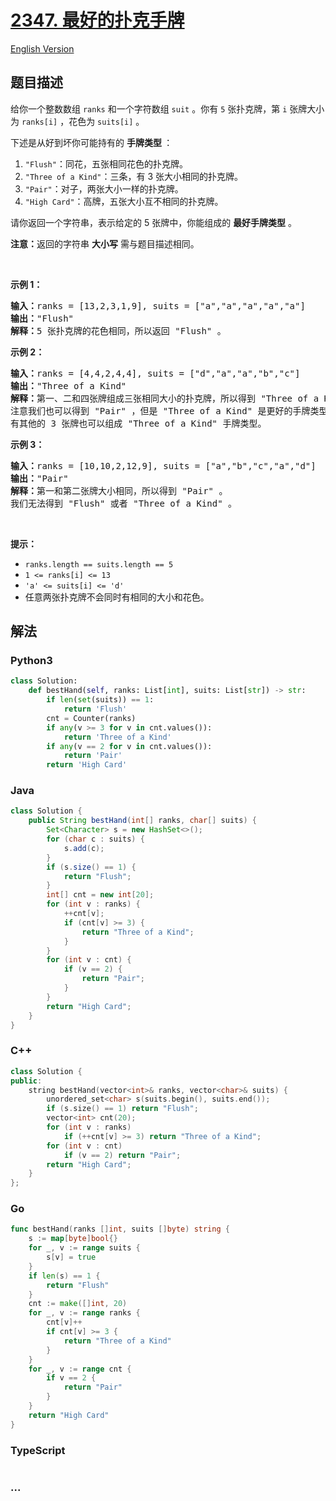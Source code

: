# [2347. 最好的扑克手牌](https://leetcode.cn/problems/best-poker-hand)

[English Version](/solution/2300-2399/2347.Best%20Poker%20Hand/README_EN.md)

## 题目描述

<!-- 这里写题目描述 -->

<p>给你一个整数数组&nbsp;<code>ranks</code>&nbsp;和一个字符数组&nbsp;<code>suit</code>&nbsp;。你有&nbsp;<code>5</code>&nbsp;张扑克牌，第&nbsp;<code>i</code>&nbsp;张牌大小为&nbsp;<code>ranks[i]</code>&nbsp;，花色为&nbsp;<code>suits[i]</code>&nbsp;。</p>

<p>下述是从好到坏你可能持有的 <strong>手牌类型&nbsp;</strong>：</p>

<ol>
	<li><code>"Flush"</code>：同花，五张相同花色的扑克牌。</li>
	<li><code>"Three of a Kind"</code>：三条，有 3 张大小相同的扑克牌。</li>
	<li><code>"Pair"</code>：对子，两张大小一样的扑克牌。</li>
	<li><code>"High Card"</code>：高牌，五张大小互不相同的扑克牌。</li>
</ol>

<p>请你返回一个字符串，表示给定的 5 张牌中，你能组成的 <strong>最好手牌类型</strong>&nbsp;。</p>

<p><strong>注意：</strong>返回的字符串&nbsp;<strong>大小写</strong>&nbsp;需与题目描述相同。</p>

<p>&nbsp;</p>

<p><strong>示例 1：</strong></p>

<pre><b>输入：</b>ranks = [13,2,3,1,9], suits = ["a","a","a","a","a"]
<b>输出：</b>"Flush"
<b>解释：</b>5 张扑克牌的花色相同，所以返回 "Flush" 。
</pre>

<p><strong>示例 2：</strong></p>

<pre><b>输入：</b>ranks = [4,4,2,4,4], suits = ["d","a","a","b","c"]
<b>输出：</b>"Three of a Kind"
<b>解释：</b>第一、二和四张牌组成三张相同大小的扑克牌，所以得到 "Three of a Kind" 。
注意我们也可以得到 "Pair" ，但是 "Three of a Kind" 是更好的手牌类型。
有其他的 3 张牌也可以组成 "Three of a Kind" 手牌类型。</pre>

<p><strong>示例 3：</strong></p>

<pre><b>输入：</b>ranks = [10,10,2,12,9], suits = ["a","b","c","a","d"]
<b>输出：</b>"Pair"
<b>解释：</b>第一和第二张牌大小相同，所以得到 "Pair" 。
我们无法得到 "Flush" 或者 "Three of a Kind" 。
</pre>

<p>&nbsp;</p>

<p><strong>提示：</strong></p>

<ul>
	<li><code>ranks.length == suits.length == 5</code></li>
	<li><code>1 &lt;= ranks[i] &lt;= 13</code></li>
	<li><code>'a' &lt;= suits[i] &lt;= 'd'</code></li>
	<li>任意两张扑克牌不会同时有相同的大小和花色。</li>
</ul>

## 解法

<!-- 这里可写通用的实现逻辑 -->

<!-- tabs:start -->

### **Python3**

<!-- 这里可写当前语言的特殊实现逻辑 -->

```python
class Solution:
    def bestHand(self, ranks: List[int], suits: List[str]) -> str:
        if len(set(suits)) == 1:
            return 'Flush'
        cnt = Counter(ranks)
        if any(v >= 3 for v in cnt.values()):
            return 'Three of a Kind'
        if any(v == 2 for v in cnt.values()):
            return 'Pair'
        return 'High Card'
```

### **Java**

<!-- 这里可写当前语言的特殊实现逻辑 -->

```java
class Solution {
    public String bestHand(int[] ranks, char[] suits) {
        Set<Character> s = new HashSet<>();
        for (char c : suits) {
            s.add(c);
        }
        if (s.size() == 1) {
            return "Flush";
        }
        int[] cnt = new int[20];
        for (int v : ranks) {
            ++cnt[v];
            if (cnt[v] >= 3) {
                return "Three of a Kind";
            }
        }
        for (int v : cnt) {
            if (v == 2) {
                return "Pair";
            }
        }
        return "High Card";
    }
}
```

### **C++**

```cpp
class Solution {
public:
    string bestHand(vector<int>& ranks, vector<char>& suits) {
        unordered_set<char> s(suits.begin(), suits.end());
        if (s.size() == 1) return "Flush";
        vector<int> cnt(20);
        for (int v : ranks)
            if (++cnt[v] >= 3) return "Three of a Kind";
        for (int v : cnt)
            if (v == 2) return "Pair";
        return "High Card";
    }
};
```

### **Go**

```go
func bestHand(ranks []int, suits []byte) string {
	s := map[byte]bool{}
	for _, v := range suits {
		s[v] = true
	}
	if len(s) == 1 {
		return "Flush"
	}
	cnt := make([]int, 20)
	for _, v := range ranks {
		cnt[v]++
		if cnt[v] >= 3 {
			return "Three of a Kind"
		}
	}
	for _, v := range cnt {
		if v == 2 {
			return "Pair"
		}
	}
	return "High Card"
}
```

### **TypeScript**

```ts

```

### **...**

```

```

<!-- tabs:end -->
